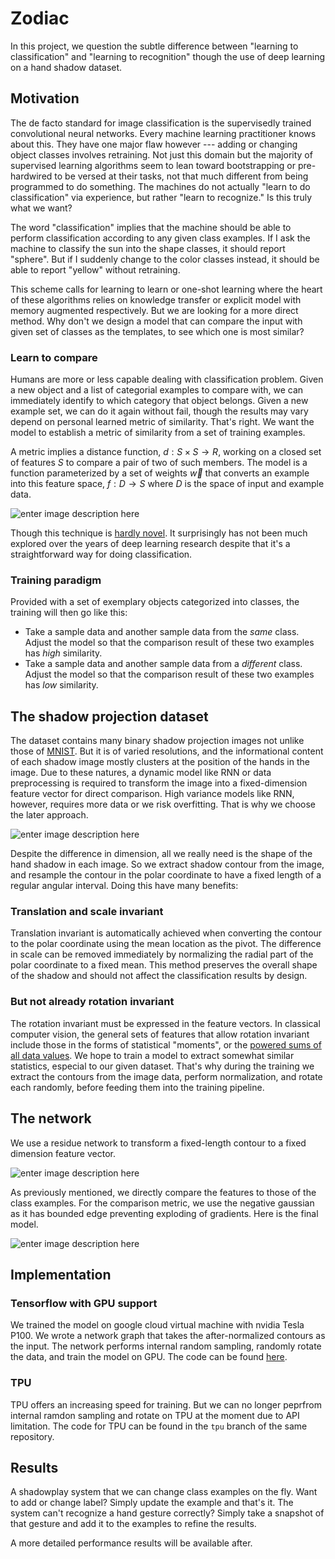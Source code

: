 # Zodiac

In this project, we question the subtle difference between "learning to classification" and "learning to recognition" though the use of deep learning on a hand shadow dataset.

## Motivation

The de facto standard for image classification is the supervisedly trained convolutional neural networks. Every machine learning practitioner knows about this. They have one major flaw however --- adding or changing object classes involves retraining. Not just this domain but the majority of supervised learning algorithms seem to lean toward bootstrapping or pre-hardwired to be versed at their tasks, not that much different from being programmed to do something. The machines do not actually "learn to do classification" via experience, but rather "learn to recognize." Is this truly what we want?

The word "classification" implies that the machine should be able to perform classification according to any given class examples. If I ask the machine to classify the sun into the shape classes, it should report "sphere". But if I suddenly change to the color classes instead, it should be able to report "yellow" without retraining.

This scheme calls for learning to learn or one-shot learning where the heart of these algorithms relies on knowledge transfer or explicit model with memory augmented respectively. But we are looking for a more direct method. Why don't we design a model that can compare the input with given set of classes as the templates, to see which one is most similar?

### Learn to compare

Humans are more or less capable dealing with classification problem. Given a new object and a list of categorial examples to compare with, we can immediately identify to which category that object belongs. Given a new example set, we can do it again without fail, though the results may vary depend on personal learned metric of similarity. That's right. We want the model to establish a metric of similarity from a set of training examples. 

A metric implies a distance function, $d : S \times S \to R$, working on a closed set of features $S$ to compare a pair of two of such members. The model is a function parameterized by a set of weights $\vec{w}$ that converts an example into this feature space, $f : D \to S$ where $D$ is the space of input and example data. 
   
![enter image description here](https://bit-shadowplay.com/compare.png)

Though this technique is [hardly novel](https://arxiv.org/abs/1711.06025). It surprisingly has not been much explored over the years of deep learning research despite that it's a straightforward way for doing classification. 

### Training paradigm

Provided with a set of exemplary objects categorized into classes, the training will then go like this:
 - Take a sample data and another sample data from the *same* class.
   Adjust the model so that the comparison result of these two examples
   has *high* similarity. 
 - Take a sample data and another sample data
   from a *different* class. Adjust the model so that the comparison
   result of these two examples has *low* similarity.

## The shadow projection dataset

The dataset contains many binary shadow projection images not unlike those of [MNIST](http://yann.lecun.com/exdb/mnist/). But it is of varied resolutions, and the informational content of each shadow image mostly clusters at the position of the hands in the image. Due to these natures, a dynamic model like RNN or data preprocessing is required to transform the image into a fixed-dimension feature vector for direct comparison. High variance models like RNN, however, requires more data or we risk overfitting. That is why we choose the later approach.

![enter image description here](https://bit-shadowplay.com/gen.png)

Despite the difference in dimension, all we really need is the shape of the hand shadow in each image. So we extract shadow contour from the image, and resample the contour in the polar coordinate to have a fixed length of a regular angular interval. Doing this have many benefits:

### Translation and scale invariant

Translation invariant is automatically achieved when converting the contour to the polar coordinate using the mean location as the pivot. The difference in scale can be removed immediately by normalizing the radial part of the polar coordinate to a fixed mean. This method preserves the overall shape of the shadow and should not affect the classification results by design. 

### But not already rotation invariant

The rotation invariant must be expressed in the feature vectors. In classical computer vision, the general sets of features that allow rotation invariant include those in the forms of statistical "moments", or the [powered sums of all data values](https://en.wikipedia.org/wiki/Image_moment). We hope to train a model to extract somewhat similar statistics, especial to our given dataset. That's why during the training we extract the contours from the image data, perform normalization, and rotate each randomly, before feeding them into the training pipeline. 


## The network

We use a residue network to transform a fixed-length contour to a fixed dimension feature vector.

![enter image description here](https://bit-shadowplay.com/extraction.png)

As previously mentioned, we directly compare the features to those of the class examples. For the comparison metric, we use the negative gaussian as it has bounded edge preventing exploding of gradients. Here is the final model.

![enter image description here](https://bit-shadowplay.com/full.png)

## Implementation

### Tensorflow with GPU support
We trained the model on google cloud virtual machine with nvidia Tesla P100. We wrote a network graph that takes the after-normalized contours as the input. The network performs internal random sampling, randomly rotate the data, and train the model on GPU. The code can be found [here](https://github.com/PVirie/zodiac).

### TPU
TPU offers an increasing speed for training. But we can no longer peprfrom internal ramdon sampling and rotate on TPU at the moment due to API limitation. The code for TPU can be found in the `tpu` branch of the same repository.

## Results

A shadowplay system that we can change class examples on the fly. Want to add or change label? Simply update the example and that's it. The system can't recognize a hand gesture correctly? Simply take a snapshot of that gesture and add it to the examples to refine the results.

A more detailed performance results will be available after.
